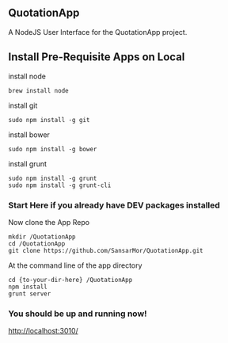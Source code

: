 
## QuotationApp
A NodeJS User Interface for the QuotationApp project.

## Install Pre-Requisite Apps on Local

install node

	brew install node
	
install git

	sudo npm install -g git

install	bower

	sudo npm install -g bower

install grunt

	sudo npm install -g grunt
	sudo npm install -g grunt-cli

### Start Here if you already have DEV packages installed

Now clone the App Repo

	mkdir /QuotationApp
	cd /QuotationApp
	git clone https://github.com/SansarMor/QuotationApp.git

At the command line of the app directory
	
	cd {to-your-dir-here} /QuotationApp
	npm install
	grunt server 

### You should be up and running now!

<http://localhost:3010/>
